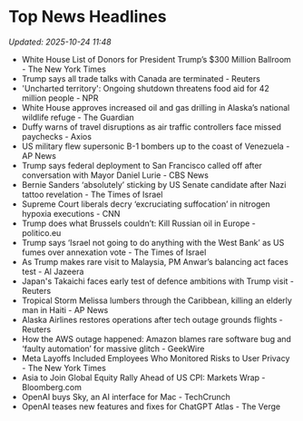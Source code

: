 # Top News Headlines

_Updated: 2025-10-24 11:48_

- White House List of Donors for President Trump’s $300 Million Ballroom - The New York Times
- Trump says all trade talks with Canada are terminated - Reuters
- 'Uncharted territory': Ongoing shutdown threatens food aid for 42 million people - NPR
- White House approves increased oil and gas drilling in Alaska’s national wildlife refuge - The Guardian
- Duffy warns of travel disruptions as air traffic controllers face missed paychecks - Axios
- US military flew supersonic B-1 bombers up to the coast of Venezuela - AP News
- Trump says federal deployment to San Francisco called off after conversation with Mayor Daniel Lurie - CBS News
- Bernie Sanders ‘absolutely’ sticking by US Senate candidate after Nazi tattoo revelation - The Times of Israel
- Supreme Court liberals decry ‘excruciating suffocation’ in nitrogen hypoxia executions - CNN
- Trump does what Brussels couldn’t: Kill Russian oil in Europe - politico.eu
- Trump says ‘Israel not going to do anything with the West Bank’ as US fumes over annexation vote - The Times of Israel
- As Trump makes rare visit to Malaysia, PM Anwar’s balancing act faces test - Al Jazeera
- Japan's Takaichi faces early test of defence ambitions with Trump visit - Reuters
- Tropical Storm Melissa lumbers through the Caribbean, killing an elderly man in Haiti - AP News
- Alaska Airlines restores operations after tech outage grounds flights - Reuters
- How the AWS outage happened: Amazon blames rare software bug and ‘faulty automation’ for massive glitch - GeekWire
- Meta Layoffs Included Employees Who Monitored Risks to User Privacy - The New York Times
- Asia to Join Global Equity Rally Ahead of US CPI: Markets Wrap - Bloomberg.com
- OpenAI buys Sky, an AI interface for Mac - TechCrunch
- OpenAI teases new features and fixes for ChatGPT Atlas - The Verge